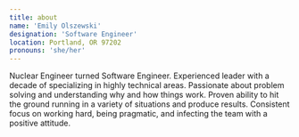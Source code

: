 ```yaml
---
title: about
name: 'Emily Olszewski'
designation: 'Software Engineer'
location: Portland, OR 97202
pronouns: 'she/her'
---
```


Nuclear Engineer turned Software Engineer. Experienced leader with a decade of specializing in highly technical areas. Passionate about problem solving and understanding why and how things work. Proven ability to hit the ground running in a variety of situations and produce results. Consistent focus on working hard, being pragmatic, and infecting the team with a positive attitude.
